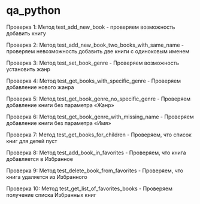 
# qa_python

Проверка 1: 
Метод test_add_new_book -
проверяем возможность добавить книгу

Проверка 2: 
Метод test_add_new_book_two_books_with_same_name -
проверяем невозможность добавить две книги с одиноковым именем

Проверка 3:
Метод test_set_book_genre - 
Проверяем возможность установить жанр

Проверка 4:
Метод test_get_books_with_specific_genre -
Проверяем добавление нового жанра

Проверка 5:
Метод test_get_book_genre_no_specific_genre -
Проверяем добавление книги без параметра «Жанр»

Проверка 6:
Метод test_get_book_genre_with_missing_name -
Проверяем добавление книги без параметра «Имя»

Проверка 7:
Метод test_get_books_for_children -
Проверяем, что список книг для детей пуст

Проверка 8:
Метод test_add_book_in_favorites -
Проверяем, что книга добавляется в Избранное

Проверка 9:
Метод test_delete_book_from_favorites -
Проверяем, что книга удаляется из Избранного

Проверка 10:
Метод test_get_list_of_favorites_books -
Проверяем получение списка Избранных книг


